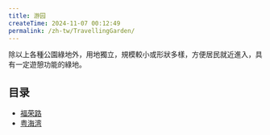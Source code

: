 ```yaml
---
title: 游园
createTime: 2024-11-07 00:12:49
permalink: /zh-tw/TravellingGarden/
---
```


除以上各種公園綠地外，用地獨立，規模較小或形狀多樣，方便居民就近進入，具有一定遊憩功能的綠地。

## 目录
- [福荣路](./furonglu.md)
- [粤海湾](./yuehaiwan.md)
